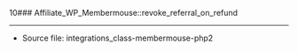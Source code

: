 10### Affiliate_WP_Membermouse::revoke_referral_on_refund

----

- Source file: integrations_class-membermouse-php2